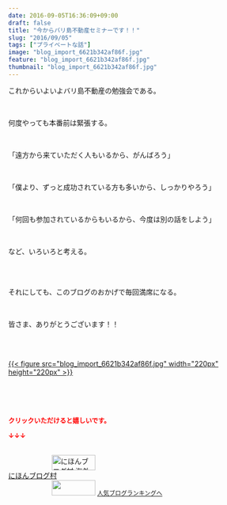 ```yaml
---
date: 2016-09-05T16:36:09+09:00
draft: false
title: "今からバリ島不動産セミナーです！！"
slug: "2016/09/05"
tags: ["プライベートな話"]
image: "blog_import_6621b342af86f.jpg"
feature: "blog_import_6621b342af86f.jpg"
thumbnail: "blog_import_6621b342af86f.jpg"
---
```

<p>これからいよいよバリ島不動産の勉強会である。</p><br/><p>何度やっても本番前は緊張する。</p><br/><p>「遠方から来ていただく人もいるから、がんばろう」</p><br/><p>「僕より、ずっと成功されている方も多いから、しっかりやろう」</p><br/><p>「何回も参加されているからもいるから、今度は別の話をしよう」</p><br/><p>など、いろいろと考える。</p><br/><br/><p>それにしても、このブログのおかげで毎回満席になる。</p><br/><p>皆さま、ありがとうございます！！</p><br/><p><br/><a href="blog_import_6621b343e2e4e.jpg">{{< figure src="blog_import_6621b342af86f.jpg" width="220px" height="220px" >}}</a> <br/></p><br/><br/><br/><p><font color="#ff0000" size="2"><strong>クリックいただけると嬉しいです。<br/></strong></font></p><p><font color="#ff0000" size="2"><strong>↓↓↓</strong></font></p><p><br/><a href="ranking.html?p_cid=01260127" target="_blank"><img border="0" alt="にほんブログ村 海外生活ブログ バリ島情報へ" src="data:image/svg+xml;charset=utf-8,%3Csvg%20xmlns%3D%22http%3A%2F%2Fwww.w3.org%2F2000%2Fsvg%22%20title%3D%22Placeholder%20for%20Images%22%20role%3D%22presentation%22%20viewBox%3D%220%200%2088%2031%22%20%2F%3E" width="88" height="31" data-src="https://img-proxy.blog-video.jp/images?url=http%3A%2F%2Foverseas.blogmura.com%2Fbali%2Fimg%2Fbali88_31.gif" style="aspect-ratio: auto 88 / 31;"/><noscript><img border="0" alt="にほんブログ村 海外生活ブログ バリ島情報へ" src="https://img-proxy.blog-video.jp/images?url=http%3A%2F%2Foverseas.blogmura.com%2Fbali%2Fimg%2Fbali88_31.gif" width="88" height="31"></noscript></a> <br/><a href="ranking.html?p_cid=01260127" target="_blank">にほんブログ村</a> <br/><a title="人気ブログランキングへ" href="link.php?1804582"><img border="0" src="data:image/svg+xml;charset=utf-8,%3Csvg%20xmlns%3D%22http%3A%2F%2Fwww.w3.org%2F2000%2Fsvg%22%20title%3D%22Placeholder%20for%20Images%22%20role%3D%22presentation%22%20viewBox%3D%220%200%2088%2031%22%20%2F%3E" width="88" height="31" data-src="https://blog.with2.net/img/banner/banner_22.gif" style="aspect-ratio: auto 88 / 31;"/><noscript><img border="0" src="https://blog.with2.net/img/banner/banner_22.gif" width="88" height="31"></noscript></a> <a style="FONT-SIZE: 12px" href="link.php?1804582">人気ブログランキングへ</a> </p>

